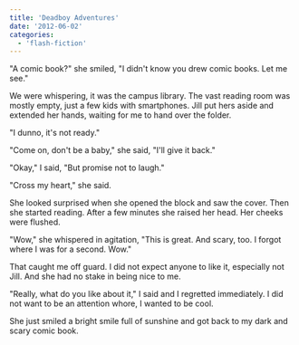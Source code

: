```yaml
---
title: 'Deadboy Adventures'
date: '2012-06-02'
categories:
  - 'flash-fiction'
---
```


"A comic book?" she smiled, "I didn't know you drew comic books. Let me see."

We were whispering, it was the campus library. The vast reading room was mostly
empty, just a few kids with smartphones. Jill put hers aside and extended her
hands, waiting for me to hand over the folder.

"I dunno, it's not ready."

"Come on, don't be a baby," she said, "I'll give it back."

"Okay," I said, "But promise not to laugh."

"Cross my heart," she said.

She looked surprised when she opened the block and saw the cover. Then she
started reading. After a few minutes she raised her head. Her cheeks were
flushed.

"Wow," she whispered in agitation, "This is great. And scary, too. I forgot
where I was for a second. Wow."

That caught me off guard. I did not expect anyone to like it, especially not
Jill. And she had no stake in being nice to me.

"Really, what do you like about it," I said and I regretted immediately. I did
not want to be an attention whore, I wanted to be cool.

She just smiled a bright smile full of sunshine and got back to my dark and
scary comic book.
